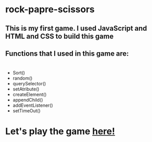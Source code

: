 # rock-papre-scissors

## This is my first game. I used JavaScript and HTML and CSS to build this game
## Functions that I used in this game are:
#
* Sort()
* random()
* querySelector()
* setAtribute()
* createElement()
* appendChild()
* addEventListener()
* setTimeOut()

# Let's play the game <a href="https://rock-paper-scissors-game-beta-sandy.vercel.app/"/>here!
